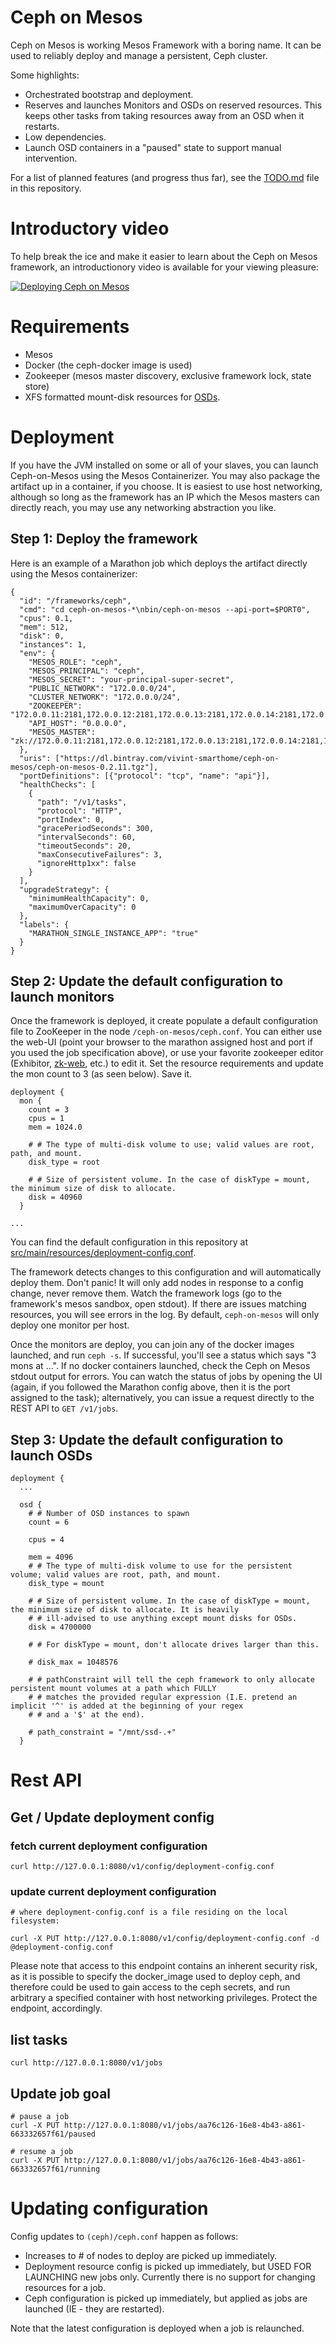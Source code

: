 # Ceph on Mesos

Ceph on Mesos is working Mesos Framework with a boring name. It can be used to reliably deploy and manage a persistent,
Ceph cluster.

Some highlights:

- Orchestrated bootstrap and deployment.
- Reserves and launches Monitors and OSDs on reserved resources. This keeps other tasks from taking resources away from
  an OSD when it restarts.
- Low dependencies.
- Launch OSD containers in a "paused" state to support manual intervention.

For a list of planned features (and progress thus far), see the [TODO.md](./TODO.md) file in this repository.

# Introductory video

To help break the ice and make it easier to learn about the Ceph on Mesos framework, an introductionory video is available
for your viewing pleasure:

[![Deploying Ceph on Mesos](http://img.youtube.com/vi/X5xqVwohhHA/0.jpg)](https://youtu.be/X5xqVwohhHA "Deploying Ceph on Mesos")

# Requirements

- Mesos
- Docker (the ceph-docker image is used)
- Zookeeper (mesos master discovery, exclusive framework lock, state store)
- XFS formatted mount-disk resources for
  [OSDs](http://docs.ceph.com/docs/jewel/rados/configuration/filesystem-recommendations/).

# Deployment

If you have the JVM installed on some or all of your slaves, you can launch Ceph-on-Mesos using the Mesos
Containerizer. You may also package the artifact up in a container, if you choose. It is easiest to use host
networking, although so long as the framework has an IP which the Mesos masters can directly reach, you may use any
networking abstraction you like.

## Step 1: Deploy the framework

Here is an example of a Marathon job which deploys the artifact directly using the Mesos containerizer:

```
{
  "id": "/frameworks/ceph",
  "cmd": "cd ceph-on-mesos-*\nbin/ceph-on-mesos --api-port=$PORT0",
  "cpus": 0.1,
  "mem": 512,
  "disk": 0,
  "instances": 1,
  "env": {
    "MESOS_ROLE": "ceph",
    "MESOS_PRINCIPAL": "ceph",
    "MESOS_SECRET": "your-principal-super-secret",
    "PUBLIC_NETWORK": "172.0.0.0/24",
    "CLUSTER_NETWORK": "172.0.0.0/24",
    "ZOOKEEPER": "172.0.0.11:2181,172.0.0.12:2181,172.0.0.13:2181,172.0.0.14:2181,172.0.0.15:2181/",
    "API_HOST": "0.0.0.0",
    "MESOS_MASTER": "zk://172.0.0.11:2181,172.0.0.12:2181,172.0.0.13:2181,172.0.0.14:2181,172.0.0.15:2181/mesos"
  },
  "uris": ["https://dl.bintray.com/vivint-smarthome/ceph-on-mesos/ceph-on-mesos-0.2.11.tgz"],
  "portDefinitions": [{"protocol": "tcp", "name": "api"}],
  "healthChecks": [
    {
      "path": "/v1/tasks",
      "protocol": "HTTP",
      "portIndex": 0,
      "gracePeriodSeconds": 300,
      "intervalSeconds": 60,
      "timeoutSeconds": 20,
      "maxConsecutiveFailures": 3,
      "ignoreHttp1xx": false
    }
  ],
  "upgradeStrategy": {
    "minimumHealthCapacity": 0,
    "maximumOverCapacity": 0
  },
  "labels": {
    "MARATHON_SINGLE_INSTANCE_APP": "true"
  }
}
```

## Step 2: Update the default configuration to launch monitors

Once the framework is deployed, it create populate a default configuration file to ZooKeeper in the node
`/ceph-on-mesos/ceph.conf`. You can either use the web-UI (point your browser to the marathon assigned host and port if
you used the job specification above), or use your favorite zookeeper editor (Exhibitor,
[zk-web](https://github.com/qiuxiafei/zk-web), etc.) to edit it. Set the resource requirements and update the mon count
to 3 (as seen below). Save it.

```
deployment {
  mon {
    count = 3
    cpus = 1
    mem = 1024.0

    # # The type of multi-disk volume to use; valid values are root, path, and mount.
    disk_type = root

    # # Size of persistent volume. In the case of diskType = mount, the minimum size of disk to allocate.
    disk = 40960
  }

...
```

You can find the default configuration in this repository at
[src/main/resources/deployment-config.conf](https://github.com/vivint-smarthome/ceph-on-mesos/blob/master/src/main/resources/deployment-config.conf).

The framework detects changes to this configuration and will automatically deploy them. Don't panic! It will only add
nodes in response to a config change, never remove them. Watch the framework logs (go to the framework's mesos sandbox,
open stdout). If there are issues matching resources, you will see errors in the log. By default, `ceph-on-mesos` will
only deploy one monitor per host.

Once the monitors are deploy, you can join any of the docker images launched, and run `ceph -s`. If successful, you'll
see a status which says "3 mons at ...". If no docker containers launched, check the Ceph on Mesos stdout output for
errors. You can watch the status of jobs by opening the UI (again, if you followed the Marathon config above, then it is
the port assigned to the task); alternatively, you can issue a request directly to the REST API to `GET /v1/jobs`.

## Step 3: Update the default configuration to launch OSDs



```
deployment {
  ...

  osd {
    # # Number of OSD instances to spawn
    count = 6

    cpus = 4

    mem = 4096
    # # The type of multi-disk volume to use for the persistent volume; valid values are root, path, and mount.
    disk_type = mount

    # # Size of persistent volume. In the case of diskType = mount, the minimum size of disk to allocate. It is heavily
    # # ill-advised to use anything except mount disks for OSDs.
    disk = 4700000

    # # For diskType = mount, don't allocate drives larger than this.

    # disk_max = 1048576

    # # pathConstraint will tell the ceph framework to only allocate persistent mount volumes at a path which FULLY
    # # matches the provided regular expression (I.E. pretend an implicit '^' is added at the beginning of your regex
    # # and a '$' at the end).

    # path_constraint = "/mnt/ssd-.+"
  }

```

# Rest API

## Get / Update deployment config

### fetch current deployment configuration

```
curl http://127.0.0.1:8080/v1/config/deployment-config.conf
```

### update current deployment configuration

```
# where deployment-config.conf is a file residing on the local filesystem:

curl -X PUT http://127.0.0.1:8080/v1/config/deployment-config.conf -d @deployment-config.conf
```

Please note that access to this endpoint contains an inherent security risk, as it is possible to specify the
docker_image used to deploy ceph, and therefore could be used to gain access to the ceph secrets, and run arbitrary
a specified container with host networking privileges. Protect the endpoint, accordingly.

## list tasks

```
curl http://127.0.0.1:8080/v1/jobs
```

## Update job goal

```
# pause a job
curl -X PUT http://127.0.0.1:8080/v1/jobs/aa76c126-16e8-4b43-a861-663332657f61/paused

# resume a job
curl -X PUT http://127.0.0.1:8080/v1/jobs/aa76c126-16e8-4b43-a861-663332657f61/running
```


# Updating configuration

Config updates to `(ceph)/ceph.conf` happen as follows:

- Increases to # of nodes to deploy are picked up immediately.
- Deployment resource config is picked up immediately, but USED FOR LAUNCHING new jobs only. Currently there is no
  support for changing resources for a job.
- Ceph configuration is picked up immediately, but applied as jobs are launched (IE - they are restarted).

Note that the latest configuration is deployed when a job is relaunched.
